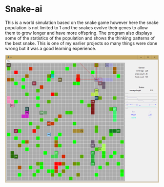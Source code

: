 # Snake-ai

This is a world simulation based on the snake game however here the snake population is not limited to 1 and the snakes 
evolve their genes to allow them to grow longer and have more offspring. The program also displays some of the 
statistics of the population and shows the thinking patterns of the best snake. This is one of my earlier projects so
many things were done wrong but it was a good learning experience.

![Alt text](https://github.com/EdwardBrodskiy/Snake-ai/blob/master/preview%20snake.png)
